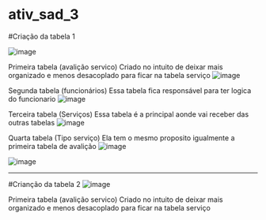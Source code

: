 # ativ_sad_3


#Criação da tabela 1

![image](https://github.com/Matheuslira931/ativ_sad_3/assets/67758248/63c05385-bf82-4ce0-8888-f9dded74baa6)

Primeira tabela (avalição servico)
Criado no intuito de deixar mais organizado e menos desacoplado para ficar na tabela serviço
![image](https://github.com/Matheuslira931/ativ_sad_3/assets/67758248/7a1f3b54-bbcc-489f-9be1-0db2d7290eec)

Segunda tabela (funcionários)
Essa tabela fica responsável para ter logica do funcionario
![image](https://github.com/Matheuslira931/ativ_sad_3/assets/67758248/88a3c7ee-3f7e-469f-b5c7-609302d47c92)

Terceira tabela (Serviços)
Essa tabela é a principal aonde vai receber das outras tabelas
![image](https://github.com/Matheuslira931/ativ_sad_3/assets/67758248/fc0ac91b-52aa-4f01-a496-f11b39601a0f)

Quarta tabela (Tipo serviço)
Ela tem o mesmo proposito igualmente a primeira tabela de avalição 
![image](https://github.com/Matheuslira931/ativ_sad_3/assets/67758248/a9fe9f04-7783-4f0a-bfab-a5e203d0c14e)


![image](https://github.com/Matheuslira931/ativ_sad_3/assets/67758248/85a2b8df-7c6f-4b43-b5d8-c8ddf634c8df)


_______________


#Crianção da tabela 2
![image](https://github.com/Matheuslira931/ativ_sad_3/assets/88988394/9d917466-e312-4d03-ac78-370b8561fb52)

Primeira tabela (avalição servico)
Criado no intuito de deixar mais organizado e menos desacoplado para ficar na tabela serviço


